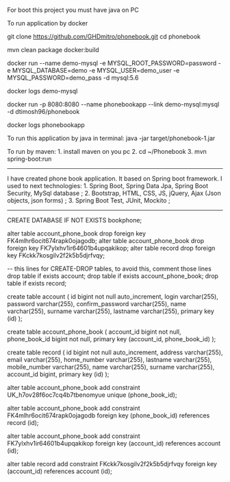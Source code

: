 For boot this project you must have java on PC

To run application by docker

   git clone https://github.com/GHDmitro/phonebook.git
   cd phonebook
   
   mvn clean package docker:build
   
   
   docker run --name demo-mysql -e MYSQL_ROOT_PASSWORD=password -e
    MYSQL_DATABASE=demo -e MYSQL_USER=demo_user -e 
    MYSQL_PASSWORD=demo_pass -d mysql:5.6
   
   
   docker logs demo-mysql
   
   
   docker run -p 8080:8080 --name phonebookapp --link demo-mysql:mysql -d dtimosh96/phonebook
   
   docker logs phonebookapp
   
   <!--./mvnw install dockerfile:build-->
   

To run this application by java in terminal:
    java -jar target/phonebook-1.jar
    
To run by maven: 
    1. install maven on you pc
    2. cd ~/Phonebook 
    3. mvn spring-boot:run  


____________________________________________________________________________________________________________

I have created phone book application. It based on Spring boot framework. I used to next technologies:
    1. Spring Boot, Spring Data Jpa, Spring Boot Security, MySql database ;
    2. Bootstrap, HTML, CSS, JS, jQuery, Ajax (Json objects, json forms) ;
    3. Spring Boot Test, JUnit, Mockito ;
____________________________________________________________________________________________________________



CREATE DATABASE IF NOT EXISTS bookphone;

alter table account_phone_book drop foreign key FK4mlhr6ocit674rapk0ojagodb;
alter table account_phone_book drop foreign key FK7ylxhv1ir64601b4upqakikop;
alter table record drop foreign key FKckk7kosgilv2f2k5b5djrfvqy;

-- this lines for CREATE-DROP tables, to avoid this, comment those lines
drop table if exists account;
drop table if exists account_phone_book;
drop table if exists record;

create table account (
  id bigint not null auto_increment,
  login varchar(255),
  password varchar(255),
  confirm_password varchar(255),
  name varchar(255),
  surname varchar(255),
  lastname varchar(255),
  primary key (id)
);

create table account_phone_book (
  account_id bigint not null,
  phone_book_id bigint not null,
  primary key (account_id, phone_book_id)
);

create table record (
  id bigint not null auto_increment,
  address varchar(255),
  email varchar(255),
  home_number varchar(255),
  lastname varchar(255),
  mobile_number varchar(255),
  name varchar(255),
  surname varchar(255),
  account_id bigint,
  primary key (id)
);

alter table account_phone_book
  add constraint UK_h7ov28f6oc7cq4b7tbenomyue unique (phone_book_id);

alter table account_phone_book
  add constraint FK4mlhr6ocit674rapk0ojagodb foreign key (phone_book_id) references record (id);

alter table account_phone_book
  add constraint FK7ylxhv1ir64601b4upqakikop foreign key (account_id) references account (id);

alter table record
  add constraint FKckk7kosgilv2f2k5b5djrfvqy foreign key (account_id) references account (id);

